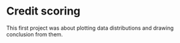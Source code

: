 # Credit scoring

This first project was about plotting data distributions and drawing conclusion from them.  
